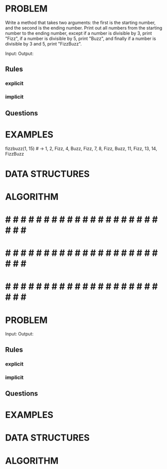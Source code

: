 # PROBLEM
Write a method that takes two arguments: the first is the starting number, and the second is the ending number. Print out all numbers from the starting number to the ending number, except if a number is divisible by 3, print "Fizz", if a number is divisible by 5, print "Buzz", and finally if a number is divisible by 3 and 5, print "FizzBuzz".

  Input: 
  Output:

  ## Rules
  ### explicit
  
  ### implicit


  ## Questions


# EXAMPLES
fizzbuzz(1, 15) # -> 1, 2, Fizz, 4, Buzz, Fizz, 7, 8, Fizz, Buzz, 11, Fizz, 13, 14, FizzBuzz

# DATA STRUCTURES


# ALGORITHM


# # # # # # # # # # # # # # # # # # # # # # # # #
# # # # # # # # # # # # # # # # # # # # # # # # #
# # # # # # # # # # # # # # # # # # # # # # # # #

# PROBLEM


  Input: 
  Output:

  ## Rules
  ### explicit
  
  ### implicit


  ## Questions


# EXAMPLES


# DATA STRUCTURES


# ALGORITHM
